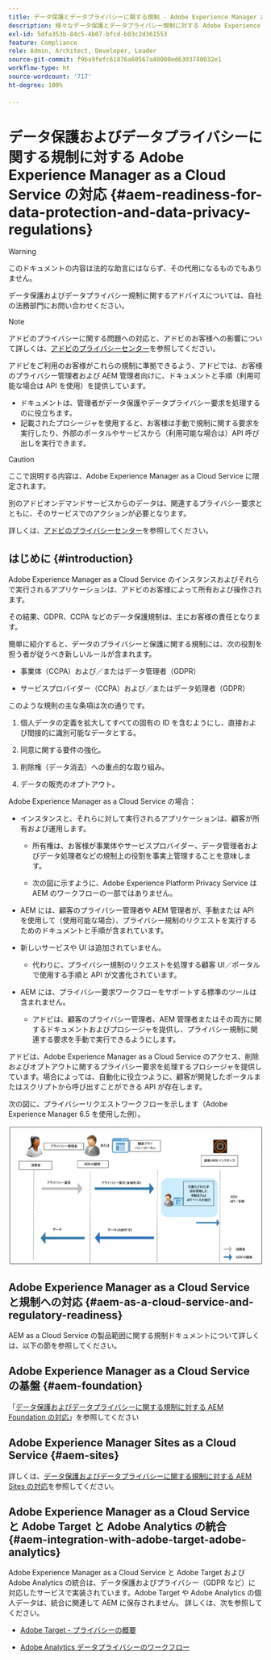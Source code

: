 ```yaml
---
title: データ保護とデータプライバシーに関する規制 - Adobe Experience Manager as a Cloud Service の対応
description: 様々なデータ保護とデータプライバシー規制に対する Adobe Experience Manager as a Cloud Service のサポートおよび新しい AEM as a Cloud Service プロジェクトを実装する際の準拠方法について説明します。これらの規制には、EU 一般データ保護規則（GDPR）やカリフォルニア州消費者プライバシー法が含まれます。
exl-id: 5dfa353b-84c5-4b07-bfcd-b03c2d361553
feature: Compliance
role: Admin, Architect, Developer, Leader
source-git-commit: f9ba9fefc61876a60567a40000ed6303740032e1
workflow-type: ht
source-wordcount: '717'
ht-degree: 100%

---
```


# データ保護およびデータプライバシーに関する規制に対する Adobe Experience Manager as a Cloud Service の対応 {#aem-readiness-for-data-protection-and-data-privacy-regulations}

>[!WARNING]
>
>このドキュメントの内容は法的な助言にはならず、その代用になるものでもありません。
>
>データ保護およびデータプライバシー規制に関するアドバイスについては、自社の法務部門にお問い合わせください。

>[!NOTE]
>
>アドビのプライバシーに関する問題への対応と、アドビのお客様への影響について詳しくは、[アドビのプライバシーセンター](https://www.adobe.com/jp/privacy.html)を参照してください。

アドビをご利用のお客様がこれらの規制に準拠できるよう、アドビでは、お客様のプライバシー管理者および AEM 管理者向けに、ドキュメントと手順（利用可能な場合は API を使用）を提供しています。

* ドキュメントは、管理者がデータ保護やデータプライバシー要求を処理するのに役立ちます。
* 記載されたプロシージャを使用すると、お客様は手動で規制に関する要求を実行したり、外部のポータルやサービスから（利用可能な場合は）API 呼び出しを実行できます。

>[!CAUTION]
>
>ここで説明する内容は、Adobe Experience Manager as a Cloud Service に限定されます。
>
>別のアドビオンデマンドサービスからのデータは、関連するプライバシー要求とともに、そのサービスでのアクションが必要となります。
>
>詳しくは、[アドビのプライバシーセンター](https://www.adobe.com/jp/privacy.html)を参照してください。

## はじめに {#introduction}

Adobe Experience Manager as a Cloud Service のインスタンスおよびそれらで実行されるアプリケーションは、アドビのお客様によって所有および操作されます。

その結果、GDPR、CCPA などのデータ保護規制は、主にお客様の責任となります。

簡単に紹介すると、データのプライバシーと保護に関する規制には、次の役割を担う者が従うべき新しいルールが含まれます。

* 事業体（CCPA）および／またはデータ管理者（GDPR）

* サービスプロバイダー（CCPA）および／またはデータ処理者（GDPR）

このような規則の主な条項は次の通りです。

1. 個人データの定義を拡大してすべての固有の ID を含むようにし、直接および間接的に識別可能なデータとする。

2. 同意に関する要件の強化。

3. 削除権（データ消去）への重点的な取り組み。

4. データの販売のオプトアウト。

Adobe Experience Manager as a Cloud Service の場合：

* インスタンスと、それらに対して実行されるアプリケーションは、顧客が所有および運用します。

   * 所有権は、お客様が事業体やサービスプロバイダー、データ管理者およびデータ処理者などの規制上の役割を事実上管理することを意味します。

   * 次の図に示すように、Adobe Experience Platform Privacy Service は AEM のワークフローの一部ではありません。

* AEM には、顧客のプライバシー管理者や AEM 管理者が、手動または API を使用して（使用可能な場合）、プライバシー規制のリクエストを実行するためのドキュメントと手順が含まれています。

* 新しいサービスや UI は追加されていません。

   * 代わりに、プライバシー規制のリクエストを処理する顧客 UI／ポータルで使用する手順と API が文書化されています。

* AEM には、プライバシー要求ワークフローをサポートする標準のツールは含まれません。

   * アドビは、顧客のプライバシー管理者、AEM 管理者またはその両方に関するドキュメントおよびプロシージャを提供し、プライバシー規制に関連する要求を手動で実行できるようにします。

アドビは、Adobe Experience Manager as a Cloud Service のアクセス、削除およびオプトアウトに関するプライバシー要求を処理するプロシージャを提供しています。場合によっては、自動化に役立つように、顧客が開発したポータルまたはスクリプトから呼び出すことができる API が存在します。

次の図に、プライバシーリクエストワークフローを示します（Adobe Experience Manager 6.5 を使用した例）。

![データ保護とプライバシー](assets/data-protection-and-privacy-01.png)

## Adobe Experience Manager as a Cloud Service と規制への対応 {#aem-as-a-cloud-service-and-regulatory-readiness}

AEM as a Cloud Service の製品範囲に関する規制ドキュメントについて詳しくは、以下の節を参照してください。

## Adobe Experience Manager as a Cloud Service の基盤 {#aem-foundation}

「[データ保護およびデータプライバシーに関する規制に対する AEM Foundation の対応](/help/compliance/data-privacy-and-protection-readiness/foundation-readiness.md)」を参照してください

## Adobe Experience Manager Sites as a Cloud Service {#aem-sites}

詳しくは、[データ保護およびデータプライバシーに関する規制に対する AEM Sites の対応](/help/compliance/data-privacy-and-protection-readiness/sites-readiness.md)を参照してください。

## Adobe Experience Manager as a Cloud Service と Adobe Target と Adobe Analytics の統合 {#aem-integration-with-adobe-target-adobe-analytics}

Adobe Experience Manager as a Cloud Service と Adobe Target および Adobe Analytics の統合は、データ保護およびプライバシー（GDPR など）に対応したサービスで実装されています。Adobe Target や Adobe Analytics の個人データは、統合に関連して AEM に保存されません。
詳しくは、次を参照してください。

* [Adobe Target - プライバシーの概要](https://experienceleague.adobe.com/docs/target-dev/developer/implementation/privacy/cmp-privacy-and-general-data-protection-regulation.html?lang=ja)

* [Adobe Analytics データプライバシーのワークフロー](https://experienceleague.adobe.com/docs/analytics/admin/admin-tools/data-governance/an-gdpr-workflow.html?lang=ja)
